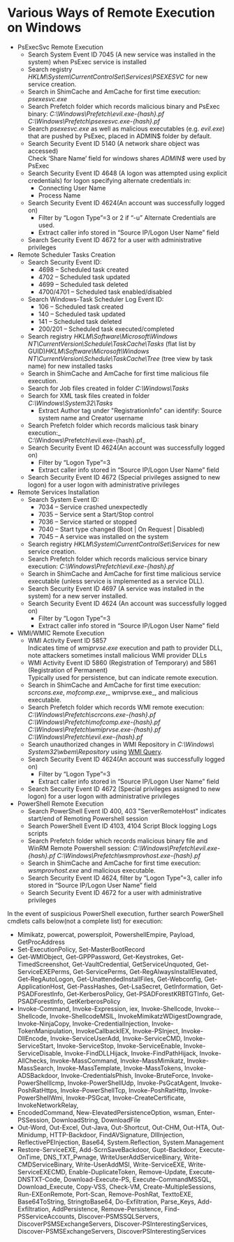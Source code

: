 # Various Ways of Remote Execution on Windows

*   PsExecSvc Remote Execution
    *   Search System Event ID 7045 (A new service was installed in the system) when PsExec service is installed
    *   Search registry _HKLM\System\CurrentControlSet\Services\PSEXESVC_ for new service creation.
    *   Search in ShimCache and AmCache for first time execution: _psexesvc.exe_
    *   Search Prefetch folder which records malicious binary and PsExec binary: _C:\Windows\Prefetch\evil.exe-{hash}.pf C:\Windows\Prefetch\psexesvc.exe-{hash}.pf_
    *   Search _psexesvc.exe_ as well as malicious executables (e.g. _evil.exe_) that are pushed by PsExec, placed in ADMIN$ folder by default.
    *   Search Security Event ID 5140 (A network share object was accessed) \
Check ‘Share Name’ field for windows shares _ADMIN$_ were used by PsExec
    *   Search Security Event ID 4648 (A logon was attempted using explicit credentials) for logon specifying alternate credentials in:
        *   Connecting User Name
        *   Process Name 
    *   Search Security Event ID 4624(An account was successfully logged on)
        *   Filter by “Logon Type”=3 or 2 if “-u” Alternate Credentials are used.
        *   Extract caller info stored in “Source IP/Logon User Name” field 
    *   Search Security Event ID 4672 for a user with administrative privileges
*   Remote Scheduler Tasks Creation
    *   Search Security Event ID:
        *   4698 – Scheduled task created
        *   4702 – Scheduled task updated
        *   4699 – Scheduled task deleted
        *   4700/4701 – Scheduled task enabled/disabled
    *   Search Windows-Task Scheduler Log Event ID:
        *    106 – Scheduled task created
        *    140 – Scheduled task updated
        *    141 – Scheduled task deleted
        *    200/201 – Scheduled task executed/completed
    *   Search registry _HKLM\Software\Microsoft\Windows NT\CurrentVersion\Schedule\TaskCache\Tasks_ (flat list by GUID)_HKLM\Software\Microsoft\Windows NT\CurrentVersion\Schedule\TaskCache\Tree_ (tree view by task name) for new installed tasks
    *   Search in ShimCache and AmCache for first time malicious file execution.
    *   Search for Job files created in folder _C:\Windows\Tasks_
    *   Search for XML task files created in folder _C:\Windows\System32\Tasks_
        *   Extract Author tag under "RegistrationInfo" can identify: Source system name and Creator username
    *   Search Prefetch folder which records malicious task binary execution:_ \
C:\Windows\Prefetch\evil.exe-{hash}.pf_
    *   Search Security Event ID 4624(An account was successfully logged on)
        *   Filter by “Logon Type”=3
        *   Extract caller info stored in “Source IP/Logon User Name” field 
    *   Search Security Event ID 4672 (Special privileges assigned to new logon) for a user logon with administrative privileges
*   Remote Services Installation
    *   Search System Event ID:
        *   7034 – Service crashed unexpectedly 
        *   7035 – Service sent a Start/Stop control 
        *   7036 – Service started or stopped 
        *   7040 – Start type changed (Boot | On Request | Disabled) 
        *   7045 – A service was installed on the system
    *   Search registry _HKLM\System\CurrentControlSet\Services_ for new service creation.
    *   Search Prefetch folder which records malicious service binary execution: _C:\Windows\Prefetch\evil.exe-{hash}.pf_
    *   Search in ShimCache and AmCache for first time malicious service executable (unless service is implemented as a service DLL).
    *   Search Security Event ID 4697 (A service was installed in the system) for a new server installed.
    *   Search Security Event ID 4624 (An account was successfully logged on)
        *   Filter by “Logon Type”=3
        *   Extract caller info stored in “Source IP/Logon User Name” field 
*   WMI/WMIC Remote Execution
    *   WMI Activity Event ID 5857 \
Indicates time of _wmiprvse.exe_ execution and path to provider DLL, note attackers sometimes install malicious WMI provider DLLs
    *   WMI Activity Event ID 5860 (Registration of Temporary) and 5861 (Registration of Permanent) \
Typically used for persistence, but can indicate remote execution.
    *   Search in ShimCache and AmCache for first time execution: \
_scrcons.exe_, _mofcomp.exe_,_ wmiprvse.exe_, and malicious executable.
    *   Search Prefetch folder which records WMI remote execution: \
_C:\Windows\Prefetch\scrcons.exe-{hash}.pf  \
C:\Windows\Prefetch\mofcomp.exe-{hash}.pf  \
C:\Windows\Prefetch\wmiprvse.exe-{hash}.pf  \
C:\Windows\Prefetch\evil.exe-{hash}.pf_
    *   Search unauthorized changes in WMI Repository in _C:\Windows\ System32\wbem\Repository_ using [WMI Query](https://docs.microsoft.com/en-us/windows/desktop/wmisdk/querying-wmi).
    *   Search Security Event ID 4624(An account was successfully logged on)
        *   Filter by “Logon Type”=3
        *   Extract caller info stored in “Source IP/Logon User Name” field 
    *   Search Security Event ID 4672 (Special privileges assigned to new logon) for a user logon with administrative privileges
*   PowerShell Remote Execution
    *   Search PowerShell Event ID 400, 403 "ServerRemoteHost" indicates start/end of Remoting Powershell session
    *   Search PowerShell Event ID 4103, 4104 Script Block logging Logs scripts
    *   Search Prefetch folder which records malicious binary file and WinRM Remote Powershell session: _C:\Windows\Prefetch\evil.exe-{hash}.pf C:\Windows\Prefetch\wsmprovhost.exe-{hash}.pf_
    *   Search in ShimCache and AmCache for first time execution: \
_wsmprovhost.exe_ and malicious executable.
    *   Search Security Event ID 4624, filter by “Logon Type”=3, caller info stored in “Source IP/Logon User Name” field 
    *   Search Security Event ID 4672 for a user with administrative privileges

In the event of suspicious PowerShell execution, further search PowerShell cmdlets calls below(not a complete list) for execution:



*   Mimikatz, powercat, powersploit, PowershellEmpire, Payload, GetProcAddress
*   Set-ExecutionPolicy, Set-MasterBootRecord  
*   Get-WMIObject, Get-GPPPassword, Get-Keystrokes, Get-TimedScreenshot, Get-VaultCredential, GetServiceUnquoted, Get-ServiceEXEPerms, Get-ServicePerms, Get-RegAlwaysInstallElevated, Get-RegAutoLogon, Get-UnattendedInstallFiles, Get-Webconfig, Get-ApplicationHost, Get-PassHashes, Get-LsaSecret, GetInformation, Get-PSADForestInfo, Get-KerberosPolicy, Get-PSADForestKRBTGTInfo, Get-PSADForestInfo, GetKerberosPolicy  
*   Invoke-Command, Invoke-Expression, iex, Invoke-Shellcode, Invoke--Shellcode, Invoke-ShellcodeMSIL, InvokeMimikatzWDigestDowngrade, Invoke-NinjaCopy, Invoke-CredentialInjection, Invoke-TokenManipulation, InvokeCallbackIEX, Invoke-PSInject, Invoke-DllEncode, Invoke-ServiceUserAdd, Invoke-ServiceCMD, Invoke-ServiceStart, Invoke-ServiceStop, Invoke-ServiceEnable, Invoke-ServiceDisable, Invoke-FindDLLHijack, Invoke-FindPathHijack, Invoke-AllChecks, Invoke-MassCommand, Invoke-MassMimikatz, Invoke-MassSearch, Invoke-MassTemplate, Invoke-MassTokens, Invoke-ADSBackdoor, Invoke-CredentialsPhish, Invoke-BruteForce, Invoke-PowerShellIcmp, Invoke-PowerShellUdp, Invoke-PsGcatAgent, Invoke-PoshRatHttps, Invoke-PowerShellTcp, Invoke-PoshRatHttp, Invoke-PowerShellWmi, Invoke-PSGcat, Invoke-CreateCertificate, InvokeNetworkRelay,  
*   EncodedCommand, New-ElevatedPersistenceOption, wsman, Enter-PSSession, DownloadString, DownloadFile  
*   Out-Word, Out-Excel, Out-Java, Out-Shortcut, Out-CHM, Out-HTA, Out-Minidump, HTTP-Backdoor, FindAVSignature, DllInjection, ReflectivePEInjection, Base64, System.Reflection, System.Management  
*   Restore-ServiceEXE, Add-ScrnSaveBackdoor, Gupt-Backdoor, Execute-OnTime, DNS_TXT_Pwnage, WriteUserAddServiceBinary, Write-CMDServiceBinary, Write-UserAddMSI, Write-ServiceEXE, Write-ServiceEXECMD,  Enable-DuplicateToken, Remove-Update, Execute-DNSTXT-Code, Download-Execute-PS, Execute-CommandMSSQL, Download_Execute, Copy-VSS, Check-VM, Create-MultipleSessions, Run-EXEonRemote, Port-Scan, Remove-PoshRat, TexttoEXE, Base64ToString, StringtoBase64, Do-Exfiltration, Parse_Keys, Add-Exfiltration, AddPersistence, Remove-Persistence, Find-PSServiceAccounts, Discover-PSMSSQLServers, DiscoverPSMSExchangeServers, Discover-PSInterestingServices, Discover-PSMSExchangeServers, DiscoverPSInterestingServices  
